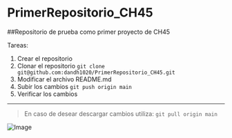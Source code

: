 # PrimerRepositorio_CH45

##Repositorio de prueba como primer proyecto de CH45

Tareas:
1. Crear el repositorio
2. Clonar el repositorio
` git clone git@github.com:dandh1020/PrimerRepositorio_CH45.git `
3. Modificar el archivo README.md
4. Subir los cambios
` git push origin main `
5. Verificar los cambios

---

> En caso de desear descargar cambios utiliza:
`git pull origin main`

![Image](https://github.com/fluidicon.png)